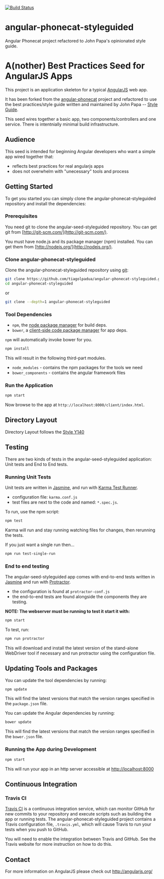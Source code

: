 [![Build Status](https://travis-ci.org/tiagolpadua/angular-phonecat-styleguided.svg?branch=master)](https://travis-ci.org/tiagolpadua/angular-phonecat-styleguided)

# angular-phonecat-styleguided
Angular Phonecat project refactored to John Papa's opinionated style guide.

# A(nother) Best Practices Seed for AngularJS Apps 

This project is an application skeleton for a typical [AngularJS](http://angularjs.org/) web app. 

It has been forked from the [angular-phonecat](https://github.com/angular/angular-phonecat) project and refactored to use the best practices/style guide written and maintained by John Papa -- [Style Guide](https://github.com/johnpapa/angular-styleguide). 

This seed wires together a basic app, two components/controllers and one service.  There is intentnially minimal build infrastructure.

## Audience 
This seed is intended for beginning Angular developers who want a simple app wired together that:

* reflects best practices for real angularjs apps
* does not overwhelm with "unecessary" tools and process

## Getting Started

To get you started you can simply clone the angular-phonecat-styleguided repository and install the dependencies:

### Prerequisites

You need git to clone the angular-seed-styleguided repository. You can get git from [http://git-scm.com/](http://git-scm.com/).

You must have node.js and its package manager (npm) installed.  You can get them from [http://nodejs.org/](http://nodejs.org/).

### Clone angular-phonecat-styleguided

Clone the angular-phonecat-styleguided repository using [git]:

```bash
git clone https://github.com/tiagolpadua/angular-phonecat-styleguided.git
cd angular-phonecat-styleguided
```
or

```bash
git clone --depth=1 angular-phonecat-styleguided
```

### Tool Dependencies

* `npm`, the [node package manager][npm] for build deps.
* `bower`, a [client-side code package manager][bower] for app deps.

`npm` will automatically invoke bower for you.

```bash
npm install
```

This will result in the following third-part modules.
* `node_modules` - contains the npm packages for the tools we need
* `bower_components` - contains the angular framework files

### Run the Application

```bash
npm start
```

Now browse to the app at `http://localhost:8000/client/index.html`.


## Directory Layout

Directory Layout follows the [Style Y140](https://github.com/johnpapa/angular-styleguide/blob/master/a1/README.md#style-y140)

## Testing

There are two kinds of tests in the angular-seed-styleguided application: Unit tests and End to End tests.

### Running Unit Tests

Unit tests are written in [Jasmine][jasmine], and run with [Karma Test Runner][karma]. 

* configuration file: `karma.conf.js`
* test files are next to the code and named: `*.spec.js`.

To run, use the npm script:

```bash
npm test
```

Karma will run and stay running watching files for changes, then rerunning the tests.

If you just want a single run then...

```bash
npm run test-single-run
```

### End to end testing

The angular-seed-styleguided app comes with end-to-end tests written in [Jasmine][jasmine] and run with [Protractor][protractor].
 
* the configuration is found at `protractor-conf.js`
* the end-to-end tests are found alongside the components they are testing.

**NOTE: The webserver must be running to test it start it with:**

```bash
npm start
```
To test, run:

```bash
npm run protractor
```

This will download and install the latest version of the stand-alone WebDriver tool if necessary and run protractor using the configuration file.

## Updating Tools and Packages

You can update the tool dependencies by running:

```bash
npm update
```

This will find the latest versions that match the version ranges specified in the `package.json` file.

You can update the Angular dependencies by running:

```bash
bower update
```

This will find the latest versions that match the version ranges specified in the `bower.json` file.


### Running the App during Development

```bash
npm start
```

This will run your app in an http server accessible at [http://localhost:8000](http://localhost:8000)

## Continuous Integration

### Travis CI

[Travis CI][travis] is a continuous integration service, which can monitor GitHub for new commits
to your repository and execute scripts such as building the app or running tests. The angular-phonecat-styleguided
project contains a Travis configuration file, `.travis.yml`, which will cause Travis to run your
tests when you push to GitHub.

You will need to enable the integration between Travis and GitHub. See the Travis website for more
instruction on how to do this.

## Contact

For more information on AngularJS please check out http://angularjs.org/

[git]: http://git-scm.com/
[bower]: http://bower.io
[npm]: https://www.npmjs.org/
[node]: http://nodejs.org
[protractor]: https://github.com/angular/protractor
[jasmine]: http://jasmine.github.io
[karma]: http://karma-runner.github.io
[travis]: https://travis-ci.org/
[http-server]: https://github.com/nodeapps/http-server
